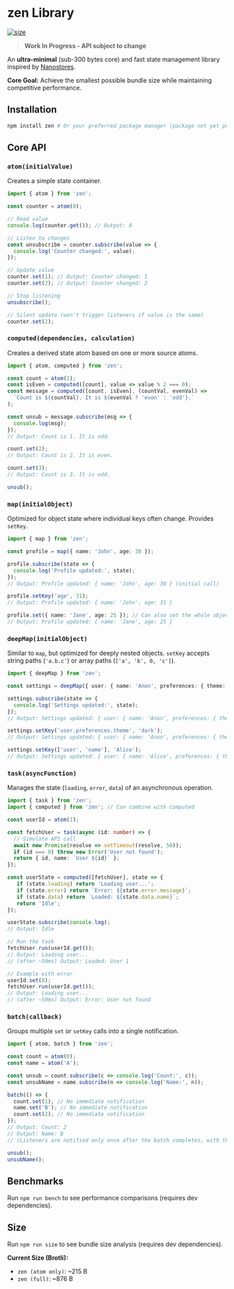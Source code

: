 # zen Library

[![size](https://img.shields.io/bundlephobia/minzip/zen)](https://bundlephobia.com/package/zen)

> **Work In Progress - API subject to change**

An **ultra-minimal** (sub-300 bytes core) and fast state management library inspired by [Nanostores](https://github.com/nanostores/nanostores).

**Core Goal:** Achieve the smallest possible bundle size while maintaining competitive performance.

## Installation

```bash
npm install zen # Or your preferred package manager (package not yet published)
```

## Core API

### `atom(initialValue)`

Creates a simple state container.

```typescript
import { atom } from 'zen';

const counter = atom(0);

// Read value
console.log(counter.get()); // Output: 0

// Listen to changes
const unsubscribe = counter.subscribe(value => {
  console.log('Counter changed:', value);
});

// Update value
counter.set(1); // Output: Counter changed: 1
counter.set(2); // Output: Counter changed: 2

// Stop listening
unsubscribe();

// Silent update (won't trigger listeners if value is the same)
counter.set(2);
```

### `computed(dependencies, calculation)`

Creates a derived state atom based on one or more source atoms.

```typescript
import { atom, computed } from 'zen';

const count = atom(1);
const isEven = computed([count], value => value % 2 === 0);
const message = computed([count, isEven], (countVal, evenVal) =>
  `Count is ${countVal}. It is ${evenVal ? 'even' : 'odd'}.`
);

const unsub = message.subscribe(msg => {
  console.log(msg);
});
// Output: Count is 1. It is odd.

count.set(2);
// Output: Count is 2. It is even.

count.set(3);
// Output: Count is 3. It is odd.

unsub();
```

### `map(initialObject)`

Optimized for object state where individual keys often change. Provides `setKey`.

```typescript
import { map } from 'zen';

const profile = map({ name: 'John', age: 30 });

profile.subscribe(state => {
  console.log('Profile updated:', state);
});
// Output: Profile updated: { name: 'John', age: 30 } (initial call)

profile.setKey('age', 31);
// Output: Profile updated: { name: 'John', age: 31 }

profile.set({ name: 'Jane', age: 25 }); // Can also set the whole object
// Output: Profile updated: { name: 'Jane', age: 25 }
```

### `deepMap(initialObject)`

Similar to `map`, but optimized for deeply nested objects. `setKey` accepts string paths (`'a.b.c'`) or array paths (`['a', 'b', 0, 'c']`).

```typescript
import { deepMap } from 'zen';

const settings = deepMap({ user: { name: 'Anon', preferences: { theme: 'light' } } });

settings.subscribe(state => {
  console.log('Settings updated:', state);
});
// Output: Settings updated: { user: { name: 'Anon', preferences: { theme: 'light' } } }

settings.setKey('user.preferences.theme', 'dark');
// Output: Settings updated: { user: { name: 'Anon', preferences: { theme: 'dark' } } }

settings.setKey(['user', 'name'], 'Alice');
// Output: Settings updated: { user: { name: 'Alice', preferences: { theme: 'dark' } } }
```

### `task(asyncFunction)`

Manages the state (`loading`, `error`, `data`) of an asynchronous operation.

```typescript
import { task } from 'zen';
import { computed } from 'zen'; // Can combine with computed

const userId = atom(1);

const fetchUser = task(async (id: number) => {
  // Simulate API call
  await new Promise(resolve => setTimeout(resolve, 50));
  if (id === 0) throw new Error('User not found');
  return { id, name: `User ${id}` };
});

const userState = computed([fetchUser], state => {
   if (state.loading) return 'Loading user...';
   if (state.error) return `Error: ${state.error.message}`;
   if (state.data) return `Loaded: ${state.data.name}`;
   return 'Idle';
});

userState.subscribe(console.log);
// Output: Idle

// Run the task
fetchUser.run(userId.get());
// Output: Loading user...
// (after ~50ms) Output: Loaded: User 1

// Example with error
userId.set(0);
fetchUser.run(userId.get());
// Output: Loading user...
// (after ~50ms) Output: Error: User not found
```

### `batch(callback)`

Groups multiple `set` or `setKey` calls into a single notification.

```typescript
import { atom, batch } from 'zen';

const count = atom(0);
const name = atom('A');

const unsub = count.subscribe(c => console.log('Count:', c));
const unsubName = name.subscribe(n => console.log('Name:', n));

batch(() => {
  count.set(1); // No immediate notification
  name.set('B'); // No immediate notification
  count.set(2); // No immediate notification
});
// Output: Count: 2
// Output: Name: B
// (Listeners are notified only once after the batch completes, with the final values)

unsub();
unsubName();
```

## Benchmarks

Run `npm run bench` to see performance comparisons (requires dev dependencies).

## Size

Run `npm run size` to see bundle size analysis (requires dev dependencies).

**Current Size (Brotli):**
*   `zen (atom only)`: ~215 B
*   `zen (full)`: ~876 B
